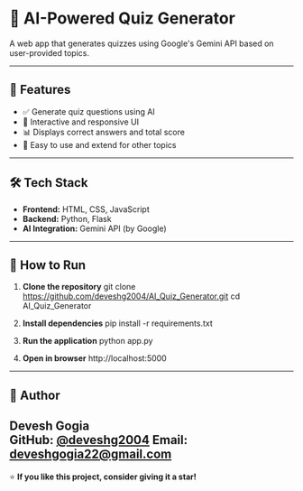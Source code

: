 # 🧠 AI-Powered Quiz Generator

A web app that generates quizzes using Google's Gemini API based on user-provided topics. 

---

## 🚀 Features

- ✅ Generate quiz questions using AI 
- 🎯 Interactive and responsive UI
- 📊 Displays correct answers and total score
- 🔄 Easy to use and extend for other topics 

---

## 🛠️ Tech Stack

- **Frontend:** HTML, CSS, JavaScript  
- **Backend:** Python, Flask  
- **AI Integration:** Gemini API (by Google)

---

## 🔧 How to Run

1. **Clone the repository**
   git clone https://github.com/deveshg2004/AI_Quiz_Generator.git
   cd AI_Quiz_Generator


2. **Install dependencies**
   pip install -r requirements.txt

3. **Run the application**
   python app.py

4. **Open in browser**
   http://localhost:5000

---

## 👤 Author

**Devesh Gogia**  
GitHub: [@deveshg2004](https://github.com/deveshg2004)
Email: deveshgogia22@gmail.com
---


⭐ **If you like this project, consider giving it a star!**
